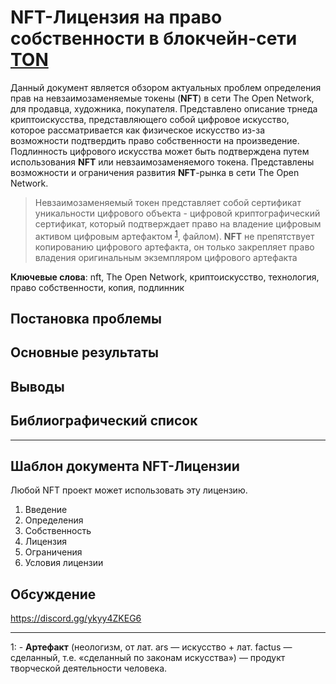 # NFT-Лицензия на право собственности в блокчейн-сети [TON](https://ton.org)

Данный документ является обзором актуальных проблем определения прав на невзаимозаменяемые токены (__NFT__) в сети The Open Network, для продавца, художника, покупателя. Представлено описание трнеда криптоискусства, представляющего собой цифровое искусство, которое рассматривается как физическое искусство из-за возможности подтвердить право собственности на произведение. Подлинность цифрового искусства может быть подтверждена путем использования __NFT__ или невзаимозаменяемого токена. Представлены возможности и ограничения развития __NFT__-рынка в сети The Open Network.

> Невзаимозаменяемый токен представляет собой сертификат уникальности цифрового объекта - цифровой криптографический сертификат, который подтверждает право на владение цифровым активом цифровым артефактом <sup>[1](#1)</sup>, файлом). __NFT__ не препятствует копированию цифрового артефакта, он только закрепляет право владения оригинальным экземпляром цифрового артефакта



**Ключевые слова**: nft, The Open Network, криптоискусство, технология, право собственности, копия, подлинник
## Постановка проблемы


## Основные результаты

## Выводы

## Библиографический список

---
## Шаблон документа NFT-Лицензии
Любой NFT проект может использовать эту лицензию.
1. Введение
2. Определения
3. Собственность
4. Лицензия
5. Ограничения
6. Условия лицензии

## Обсуждение
<https://discord.gg/ykyy4ZKEG6>

---
<a name="1">1</a>: - **Артефакт** (неологизм, от лат. ars — искусство + лат. factus — сделанный, т.е. «сделанный по законам искусства») — продукт творческой деятельности человека.